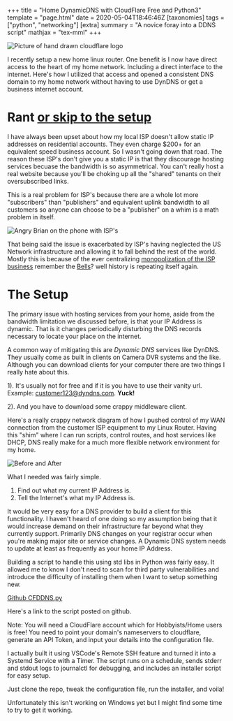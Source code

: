 +++
title = "Home DynamicDNS with CloudFlare Free and Python3"
template = "page.html"
date = 2020-05-04T18:46:46Z
[taxonomies]
tags = ["python", "networking"]
[extra]
summary = "A novice foray into a DDNS script"
mathjax = "tex-mml"
+++


![Picture of hand drawn cloudflare logo](/images/cloudflare/logo.gif)

I recently setup a new home linux router. One benefit is I now have direct access to the heart of my home network. Including a direct interface to the internet. Here's how I utilized that access and opened a consistent DNS domain to my home network without having to use DynDNS or get a business internet account.

<!-- TEASER_END -->

# Rant [or skip to the setup](#setup)

I have always been upset about how my local ISP doesn't allow static IP addresses on residential accounts. They even charge $200+ for an equivalent speed business account. So I wasn't going down that road. The reason these ISP's don't give you a static IP is that they discourage hosting services becuase the bandwidth is so asymmetrical. You can't really host a real website because you'll be choking up all the "shared" tenants on their oversubscribed links. 

This is a real problem for ISP's because there are a whole lot more "subscribers" than "publishers" and equivalent uplink bandwidth to all customers so anyone can choose to be a "publisher" on a whim is a math problem in itself. 

![Angry Brian on the phone with ISP's](/images/cloudflare/ipchange.gif)

That being said the issue is exacerbated by ISP's having neglected the US Network infrastructure and allowing it to fall behind the rest of the world. Mostly this is because of the ever centralizing [monopolization of the ISP business](https://en.wikipedia.org/wiki/Internet_in_the_United_States#Internet_taxes#Broadband_providers) remember the [Bells](https://en.wikipedia.org/wiki/Breakup_of_the_Bell_System)? well history is repeating itself again. 

# The Setup
<a id="setup"></a>

The primary issue with hosting services from your home, aside from the bandwidth limitation we discussed before, is that your IP Address is dynamic. That is it changes periodically disturbing the DNS records necessary to locate your place on the internet. 

A common way of mitigating this are *Dynamic DNS* services like DynDNS. They usually come as built in clients on Camera DVR systems and the like. Although you can download clients for your computer there are two things I really hate about this.

1). It's usually not for free and if it is you have to use their vanity url. Example: customer123@dyndns.com. **Yuck!**

2). And you have to download some crappy middleware client. 

Here's a really crappy network diagram of how I pushed control of my WAN connection from the customer ISP equipment to my Linux Router. Having this "shim" where I can run scripts, control routes, and host services like DHCP, DNS really make for a much more flexible network environment for my home.

![Before and After](/images/cloudflare/network_layout.jpg)

What I needed was fairly simple.

1. Find out what my current IP Address is.
2. Tell the Internet's what my IP Address is. 

It would be very easy for a DNS provider to build a client for this functionality. I haven't heard of one doing so my assumption being that it would increase demand on their infrastructure far beyond what they currently support. Primarily DNS changes on your registrar occur when you're making major site or service changes. A Dynamic DNS system needs to update at least as frequently as your home IP Address. 

Building a script to handle this using std libs in Python was fairly easy. It allowed me to know I don't need to scan for third party vulnerabilities and introduce the difficulty of installing them when I want to setup something new. 

[Github CFDDNS.py](https://github.com/vangourd/cfddns)

Here's a link to the script posted on github.

Note: You will need a CloudFlare account which for Hobbyists/Home users is free!
You need to point your domain's nameservers to cloudflare, generate an API Token, and input your details into the configuration file. 

I actually built it using VSCode's Remote SSH feature and turned it into a Systemd Service with a Timer. The script runs on a schedule, sends stderr and stdout logs to journalctl for debugging, and includes an installer script for easy setup. 

Just clone the repo, tweak the configuration file, run the installer, and voila!

Unfortunately this isn't working on Windows yet but I might find some time to try to get it working.